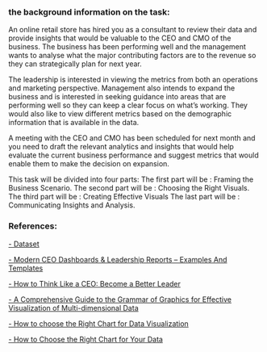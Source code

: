 ### the background information on the task:
An online retail store has hired you as a consultant to review their data and provide insights that would be valuable to the CEO and CMO of the business. The business has been performing well and the management wants to analyse what the major contributing factors are to the revenue so they can strategically plan for next year.

The leadership is interested in viewing the metrics from both an operations and marketing perspective. Management also intends to expand the business and is interested in seeking guidance into areas that are performing well so they can keep a clear focus on what’s working. They would also like to view different metrics based on the demographic information that is available in the data.

A meeting with the CEO and CMO has been scheduled for next month and you need to draft the relevant analytics and insights that would help evaluate the current business performance and suggest metrics that would enable them to make the decision on expansion.

This task will be divided into four parts:
The first part will be : Framing the Business Scenario.
The second part will be : Choosing the Right Visuals.
The third part will be : Creating Effective Visuals
The last part will be  : Communicating Insights and Analysis.

### References:
[- Dataset](https://www.kaggle.com/datasets/puneetbhaya/online-retail)

[- Modern CEO Dashboards & Leadership Reports – Examples And Templates](https://www.datapine.com/blog/ceo-dashboard-report-examples-and-templates/)

[- How to Think Like a CEO: Become a Better Leader](https://www.commpro.biz/how-to-think-like-a-ceo-become-a-better-leader/?print=pdf)

[- A Comprehensive Guide to the Grammar of Graphics for Effective Visualization of Multi-dimensional Data](https://towardsdatascience.com/a-comprehensive-guide-to-the-grammar-of-graphics-for-effective-visualization-of-multi-dimensional-1f92b4ed4149)

[- How to choose the Right Chart for Data Visualization](https://www.analyticsvidhya.com/blog/2021/09/how-to-choose-the-right-chart-for-data-visualization/)

[- How to Choose the Right Chart for Your Data](https://infogram.com/page/choose-the-right-chart-data-visualization)


